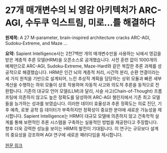 # 27개 매개변수의 뇌 영감 아키텍처가 ARC-AGI, 수두쿠 익스트림, 미로…를 해결하다

**원제목:** A 27 M-parameter, brain-inspired architecture cracks ARC-AGI, Sudoku-Extreme, and Maze ...

**요약:** Sapient Intelligence사는 2천7백만 개의 매개변수만을 사용하는 뇌에서 영감을 받은 계층적 추론 모델(HRM)을 오픈소스로 공개했습니다.  사전 훈련 없이 1000개의 예제만으로 ARC-AGI, Sudoku-Extreme, Maze-Hard와 같은 복잡한 추론 과제를 성공적으로 해결했습니다.  HRM은 인간 뇌의 계층적 처리, 시간적 분리, 순환 연결이라는 세 가지 원칙을 기반으로 설계되어,  느린 추상적 계획을 담당하는 상위 모듈과 빠른 세부 계산을 수행하는 하위 모듈이 상호 작용하며  자동적 사고와 의도적 추론을 동적으로 전환합니다.  기존의 대규모 언어 모델(LLM)과 달리, 사슬 사고(Chain-of-Thought) 프롬프팅에 의존하지 않고도 높은 정확도를 달성하여 ARC-AGI 챌린지에서 기존 최고 모델들을 능가하는 성과를 보였습니다.  이러한 데이터 효율성과 추론 정확도는 의료 진단, 기후 예측, 로봇 공학 등 데이터가 부족하지만 정확성이 중요한 분야에 새로운 가능성을 제시합니다.  Sapient Intelligence는 HRM이 대규모 모델에 의존하지 않고 건축학적 설계를 통해 보편적인 추론 시스템을 구축하는 실용적인 방법을 제공한다고 주장합니다.  향후 더욱 강력한 성능을 보이는 HRM의 발전이 기대됩니다.  이 연구는 규모보다 설계의 중요성을 강조하며 AGI 연구에 새로운 패러다임을 제시합니다.

[원문 링크](https://www.ad-hoc-news.de/boerse/news/unternehmensnachrichten/a-27-m-parameter-brain-inspired-architecture-cracks-arc-agi/67794193)
